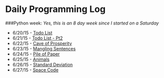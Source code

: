 # Daily Programming Log
###Python week:
*Yes, this is an 8 day week since I started on a Saturday*
* 6/20/15 - [Todo List](https://github.com/trvrsalom/dailyprogrammer/tree/master/6:20:15)
* 6/21/15 - [Todo List - Pt2](https://github.com/trvrsalom/dailyprogrammer/tree/master/6:21:15)
* 6/22/15 - [Cave of Prosperity](https://github.com/trvrsalom/dailyprogrammer/tree/master/6:22:15)
* 6/23/15 - [Mangling Sentences](https://github.com/trvrsalom/dailyprogrammer/tree/master/6:23:15)
* 6/24/15 - [Pile of Paper](https://github.com/trvrsalom/dailyprogrammer/tree/master/6:24:15)
* 6/25/15 - [Animals](https://github.com/trvrsalom/dailyprogrammer/tree/master/6:25:15)
* 6/26/15 - [Standard Deviation](https://github.com/trvrsalom/dailyprogrammer/tree/master/6:26:15)
* 6/27/15 - [Space Code](https://github.com/trvrsalom/dailyprogrammer/tree/master/6:27:15)